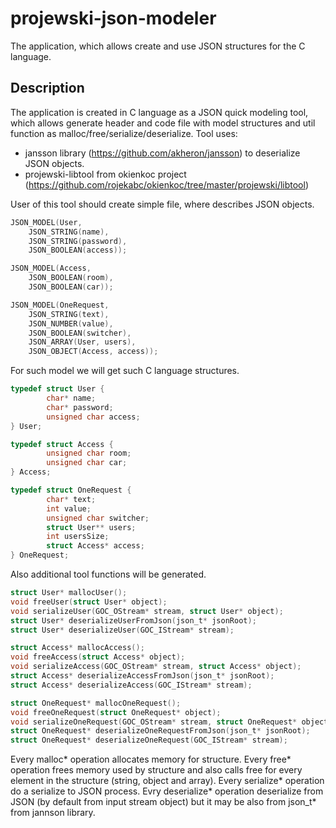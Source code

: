 # projewski-json-modeler
The application, which allows create and use JSON structures for the C language.

## Description
The application is created in C language as a JSON quick modeling tool, which allows generate header and code file with model structures and util function as malloc/free/serialize/deserialize.
Tool uses:
* jansson library (https://github.com/akheron/jansson) to deserialize JSON objects.
* projewski-libtool from okienkoc project (https://github.com/rojekabc/okienkoc/tree/master/projewski/libtool)

User of this tool should create simple file, where describes JSON objects.
```c
JSON_MODEL(User,
	JSON_STRING(name),
	JSON_STRING(password),
	JSON_BOOLEAN(access));

JSON_MODEL(Access,
	JSON_BOOLEAN(room),
	JSON_BOOLEAN(car));

JSON_MODEL(OneRequest,
	JSON_STRING(text),
	JSON_NUMBER(value),
	JSON_BOOLEAN(switcher),
	JSON_ARRAY(User, users),
	JSON_OBJECT(Access, access));
```
For such model we will get such C language structures.
```c
typedef struct User {
        char* name;
        char* password;
        unsigned char access;
} User;

typedef struct Access {
        unsigned char room;
        unsigned char car;
} Access;

typedef struct OneRequest {
        char* text;
        int value;
        unsigned char switcher;
        struct User** users;
        int usersSize;
        struct Access* access;
} OneRequest;
```
Also additional tool functions will be generated.
```c
struct User* mallocUser();
void freeUser(struct User* object);
void serializeUser(GOC_OStream* stream, struct User* object);
struct User* deserializeUserFromJson(json_t* jsonRoot);
struct User* deserializeUser(GOC_IStream* stream);

struct Access* mallocAccess();
void freeAccess(struct Access* object);
void serializeAccess(GOC_OStream* stream, struct Access* object);
struct Access* deserializeAccessFromJson(json_t* jsonRoot);
struct Access* deserializeAccess(GOC_IStream* stream);

struct OneRequest* mallocOneRequest();
void freeOneRequest(struct OneRequest* object);
void serializeOneRequest(GOC_OStream* stream, struct OneRequest* object);
struct OneRequest* deserializeOneRequestFromJson(json_t* jsonRoot);
struct OneRequest* deserializeOneRequest(GOC_IStream* stream);
```
Every malloc* operation allocates memory for structure.
Every free* operation frees memory used by structure and also calls free for every element in the structure (string, object and array).
Every serialize* operation do a serialize to JSON process.
Evry deserialize* operation deserialize from JSON (by default from input stream object) but it may be also from json_t* from jannson library.
